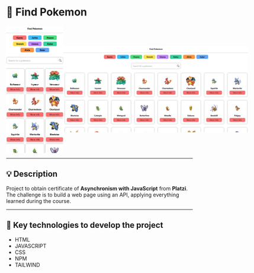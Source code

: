 # 🔏 Find Pokemon 
<p align="center" style="display: flex;align-items:center;justify-content:space-around">
    <img width="154" heigth="300" src="./src/assets/images/ui-mobile.jpg">
     <img width="500" heigth="300" src="./src/assets/images/ui-web.jpg">
</p>

---

## 💡 Description

Project to obtain certificate of **Asynchronism with JavaScript** from **Platzi**.
The challenge is to build a web page using an API, applying everything learned during the course.

---

## 🔑 Key technologies to develop the project

- HTML
- JAVASCRIPT
- CSS
- NPM
- TAILWIND


